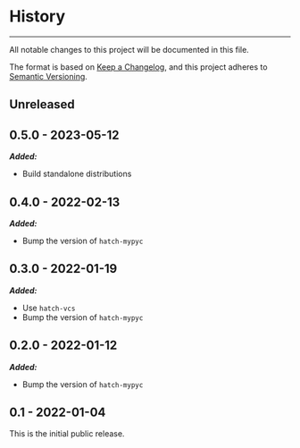 # History

-----

All notable changes to this project will be documented in this file.

The format is based on [Keep a Changelog](https://keepachangelog.com/en/1.0.0/), and this project adheres to [Semantic Versioning](https://semver.org/spec/v2.0.0.html).

## Unreleased

## 0.5.0 - 2023-05-12

***Added:***

- Build standalone distributions

## 0.4.0 - 2022-02-13

***Added:***

- Bump the version of `hatch-mypyc`

## 0.3.0 - 2022-01-19

***Added:***

- Use `hatch-vcs`
- Bump the version of `hatch-mypyc`

## 0.2.0 - 2022-01-12

***Added:***

- Bump the version of `hatch-mypyc`

## 0.1 - 2022-01-04

This is the initial public release.
